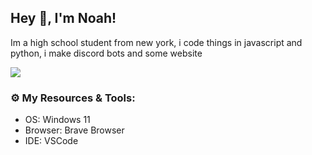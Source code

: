 ## Hey 👋, I'm Noah!

Im a high school student from new york, i code things in javascript and python, i make discord bots and some website

<img src="https://github-readme-stats.vercel.app/api?username=noahmorlock&&show_icons=true&title_color=ffffff&icon_color=bb2acf&text_color=daf7dc&bg_color=151515">

### ⚙️ My Resources & Tools:

- OS: Windows 11
- Browser: Brave Browser
- IDE: VSCode
